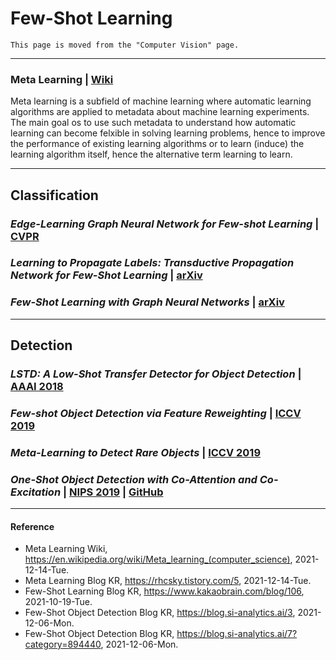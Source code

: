 # Few-Shot Learning
`This page is moved from the "Computer Vision" page.`

----------

### Meta Learning | [Wiki](https://en.wikipedia.org/wiki/Meta_learning_(computer_science))
Meta learning is a subfield of machine learning where automatic learning algorithms are applied to metadata about machine learning experiments. The main goal os to use such metadata to understand how automatic learning can become felxible in solving learning problems, hence to improve the performance of existing learning algorithms or to learn (induce) the learning algorithm itself, hence the alternative term learning to learn.

----------

## Classification
### *Edge-Learning Graph Neural Network for Few-shot Learning* | [CVPR](https://openaccess.thecvf.com/content_CVPR_2019/papers/Kim_Edge-Labeling_Graph_Neural_Network_for_Few-Shot_Learning_CVPR_2019_paper.pdf)

### *Learning to Propagate Labels: Transductive Propagation Network for Few-Shot Learning* | [arXiv](https://arxiv.org/abs/1805.10002)

### *Few-Shot Learning with Graph Neural Networks* | [arXiv](https://arxiv.org/abs/1711.04043)

----------

## Detection
### *LSTD: A Low-Shot Transfer Detector for Object Detection* | [AAAI 2018](https://www.aaai.org/ocs/index.php/AAAI/AAAI18/paper/viewFile/16778/16580)

### *Few-shot Object Detection via Feature Reweighting* | [ICCV 2019](https://openaccess.thecvf.com/content_ICCV_2019/papers/Kang_Few-Shot_Object_Detection_via_Feature_Reweighting_ICCV_2019_paper.pdf)

### *Meta-Learning to Detect Rare Objects* | [ICCV 2019](https://openaccess.thecvf.com/content_ICCV_2019/papers/Wang_Meta-Learning_to_Detect_Rare_Objects_ICCV_2019_paper.pdf)

### *One-Shot Object Detection with Co-Attention and Co-Excitation* | [NIPS 2019](https://openreview.net/pdf?id=Hye3UNrlLS) | [GitHub](https://github.com/timy90022/One-Shot-Object-Detection)

----------

#### Reference
- Meta Learning Wiki, https://en.wikipedia.org/wiki/Meta_learning_(computer_science), 2021-12-14-Tue.
- Meta Learning Blog KR, https://rhcsky.tistory.com/5, 2021-12-14-Tue.
- Few-Shot Learning Blog KR, https://www.kakaobrain.com/blog/106, 2021-10-19-Tue.
- Few-Shot Object Detection Blog KR, https://blog.si-analytics.ai/3, 2021-12-06-Mon.
- Few-Shot Object Detection Blog KR, https://blog.si-analytics.ai/7?category=894440, 2021-12-06-Mon.

